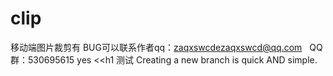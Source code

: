 # clip
移动端图片裁剪有 BUG可以联系作者qq：zaqxswcdezaqxswcd@qq.com   QQ群：530695615
yes
<<h1 测试
Creating a new branch is quick AND simple.
